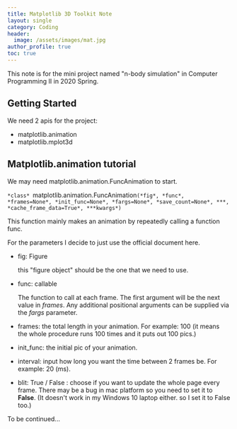 ```yaml
---
title: Matplotlib 3D Toolkit Note
layout: single
category: Coding
header:
  image: /assets/images/mat.jpg
author_profile: true
toc: true
---
```

This note is for the mini project named "n-body simulation" in Computer Programming II in 2020 Spring.

## Getting Started

We need 2 apis for the project:

* matplotlib.animation
* matplotlib.mplot3d

## Matplotlib.animation tutorial

We may need matplotlib.animation.FuncAnimation to start.

`*class* `matplotlib.animation.FuncAnimation`(*fig*, *func*, *frames=None*, *init_func=None*, *fargs=None*, *save_count=None*, ***, *cache_frame_data=True*, ***kwargs*)`

This function mainly makes an animation by repeatedly calling a function func.

For the parameters I decide to just use the official document here.

* fig: Figure

  this "figure object" should be the one that we need to use.

* func: callable

  The function to call at each frame. The first argument will be the next value in *frames*. Any additional positional arguments can be supplied via the *fargs* parameter.

* frames: the total length in your animation. For example: 100 (it means the whole procedure runs 100 times and it puts out 100 pics.)

* init_func: the initial pic of your animation.

* interval: input how long you want the time between 2 frames be. For example: 20 (ms).

* blit: True / False : choose if you want to update the whole page every frame. There may be a bug in mac platform so you need to set it to **False**. (It doesn't work in my Windows 10 laptop either. so I set it to False too.)

To be continued...